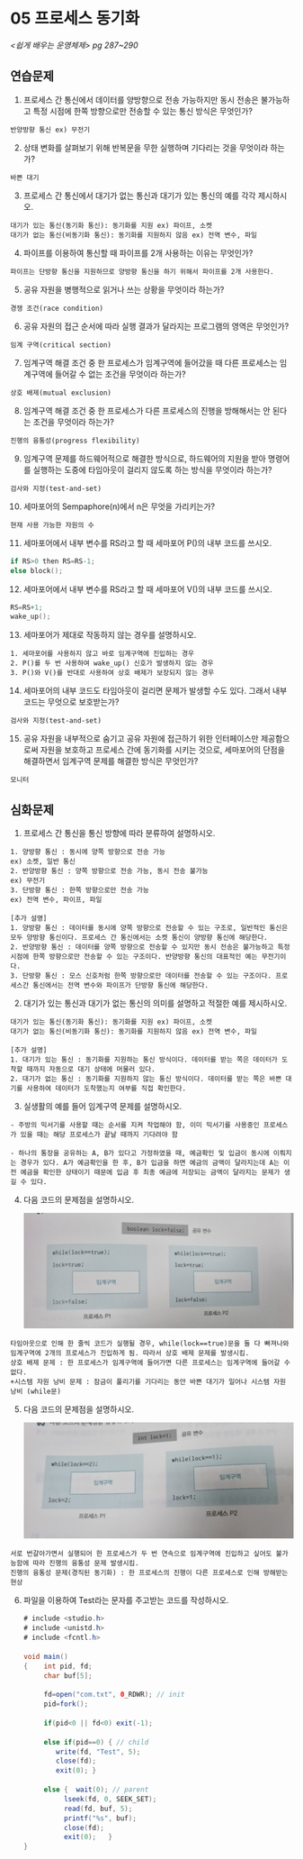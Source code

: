 # 05 프로세스 동기화

*<쉽게 배우는 운영체제> pg 287~290*



## 연습문제

1. 프로세스 간 통신에서 데이터를 양방향으로 전송 가능하지만 동시 전송은 불가능하고 특정 시점에 한쪽 방향으로만 전송할 수 있는 통신 방식은 무엇인가?

```
반양방향 통신 ex) 무전기
```

2. 상태 변화를 살펴보기 위해 반복문을 무한 실행하며 기다리는 것을 무엇이라 하는가?

```
바쁜 대기
```

3. 프로세스 간 통신에서 대기가 없는 통신과 대기가 있는 통신의 예를 각각 제시하시오.

```
대기가 있는 통신(동기화 통신): 동기화를 지원 ex) 파이프, 소켓
대기가 없는 통신(비동기화 통신): 동기화를 지원하지 않음 ex) 전역 변수, 파일
```

4. 파이프를 이용하여 통신할 때 파이프를 2개 사용하는 이유는 무엇인가?

```
파이프는 단방향 통신을 지원하므로 양방향 통신을 하기 위해서 파이프를 2개 사용한다.
```

5. 공유 자원을 병행적으로 읽거나 쓰는 상황을 무엇이라 하는가?

```
경쟁 조건(race condition)
```

6. 공유 자원의 접근 순서에 따라 실행 결과가 달라지는 프로그램의 영역은 무엇인가?

```
임계 구역(critical section)
```

7. 임계구역 해결 조건 중 한 프로세스가 임계구역에 들어갔을 때 다른 프로세스는 임계구역에 들어갈 수 없는 조건을 무엇이라 하는가?

```
상호 배제(mutual exclusion)
```

8. 임계구역 해결 조건 중 한 프로세스가 다른 프로세스의 진행을 방해해서는 안 된다는 조건을 무엇이라 하는가?

```
진행의 융통성(progress flexibility)
```

9. 임계구역 문제를 하드웨어적으로 해결한 방식으로, 하드웨어의 지원을 받아 명령어를 실행하는 도중에 타임아웃이 걸리지 않도록 하는 방식을 무엇이라 하는가?

```
검사와 지정(test-and-set)
```

10. 세마포어의 Sempaphore(n)에서 n은 무엇을 가리키는가?

```
현재 사용 가능한 자원의 수
```

11. 세마포어에서 내부 변수를 RS라고 할 때 세마포어 P()의 내부 코드를 쓰시오.

```c
if RS>0 then RS=RS-1;
else block();
```

12. 세마포어에서 내부 변수를 RS라고 할 때 세마포어 V()의 내부 코드를 쓰시오.

```c
RS=RS+1;
wake_up();
```

13. 세마포어가 제대로 작동하지 않는 경우를 설명하시오.

```
1. 세마포어를 사용하지 않고 바로 임계구역에 진입하는 경우
2. P()를 두 번 사용하여 wake_up() 신호가 발생하지 않는 경우
3. P()와 V()를 반대로 사용하여 상호 배제가 보장되지 않는 경우
```

14. 세마포어의 내부 코드도 타임아웃이 걸리면 문제가 발생할 수도 있다. 그래서 내부 코드는 무엇으로 보호받는가?

```
검사와 지정(test-and-set)
```

15. 공유 자원을 내부적으로 숨기고 공유 자원에 접근하기 위한 인터페이스만 제공함으로써 자원을 보호하고 프로세스 간에 동기화를 시키는 것으로, 세마포어의 단점을 해결하면서 임계구역 문제를 해결한 방식은 무엇인가?

```
모니터
```



## 심화문제

1. 프로세스 간 통신을 통신 방향에 따라 분류하여 설명하시오.

```
1. 양방향 통신 : 동시에 양쪽 방향으로 전송 가능
ex) 소켓, 일반 통신
2. 반양방향 통신 : 양쪽 방향으로 전송 가능, 동시 전송 불가능
ex) 무전기
3. 단방향 통신 : 한쪽 방향으로만 전송 가능
ex) 전역 변수, 파이프, 파일

[추가 설명]
1. 양방향 통신 : 데이터를 동시에 양쪽 방향으로 전송할 수 있는 구조로, 일반적인 통신은 모두 양방향 통신이다. 프로세스 간 통신에서는 소켓 통신이 양방향 통신에 해당한다.
2. 반양방향 통신 : 데이터를 양쪽 방향으로 전송할 수 있지만 동시 전송은 불가능하고 특정 시점에 한쪽 방향으로만 전송할 수 있는 구조이다. 반양방향 통신의 대표적인 예는 무전기이다.
3. 단방향 통신 : 모스 신호처럼 한쪽 방향으로만 데이터를 전송할 수 있는 구조이다. 프로세스간 통신에서는 전역 변수와 파이프가 단방향 통신에 해당한다.
```

2. 대기가 있는 통신과 대기가 없는 통신의 의미를 설명하고 적절한 예를 제시하시오.

```
대기가 있는 통신(동기화 통신): 동기화를 지원 ex) 파이프, 소켓
대기가 없는 통신(비동기화 통신): 동기화를 지원하지 않음 ex) 전역 변수, 파일

[추가 설명]
1. 대기가 있는 통신 : 동기화를 지원하는 통신 방식이다. 데이터를 받는 쪽은 데이터가 도착할 때까지 자동으로 대기 상태에 머물러 있다.
2. 대기가 없는 통신 : 동기화를 지원하지 않는 통신 방식이다. 데이터를 받는 쪽은 바쁜 대기를 사용하여 데이터가 도착했는지 여부를 직접 확인한다.
```

3. 실생활의 예를 들어 임계구역 문제를 설명하시오.

```
- 주방의 믹서기를 사용할 때는 순서를 지켜 작업해야 함, 이미 믹서기를 사용중인 프로세스가 있을 때는 해당 프로세스가 끝날 때까지 기다려야 함

- 하나의 통장을 공유하는 A, B가 있다고 가정하였을 때, 예금확인 및 입금이 동시에 이뤄지는 경우가 있다. A가 예금확인을 한 후, B가 입금을 하면 예금의 금액이 달라지는데 A는 이전 예금을 확인한 상태이기 때문에 입금 후 최종 예금에 저장되는 금액이 달라지는 문제가 생길 수 있다.
```

4. 다음 코드의 문제점을 설명하시오.

   <img src="05_프로세스 동기화.assets/image-20210906184852126.png" alt="image-20210906184852126" style="zoom:50%;" />

```
타임아웃으로 인해 한 줄씩 코드가 실행될 경우, while(lock==true)문을 둘 다 빠져나와 임계구역에 2개의 프로세스가 진입하게 됨. 따라서 상호 배제 문제를 발생시킴.
상호 배제 문제 : 한 프로세스가 임계구역에 들어가면 다른 프로세스는 임계구역에 들어갈 수 없다.
+시스템 자원 낭비 문제 : 잠금이 풀리기를 기다리는 동안 바쁜 대기가 일어나 시스템 자원 낭비 (while문)
```

5. 다음 코드의 문제점을 설명하시오.

   <img src="05_프로세스 동기화.assets/image-20210906184946322.png" alt="image-20210906184946322" style="zoom:50%;" />

```
서로 번갈아가면서 실행되어 한 프로세스가 두 번 연속으로 임계구역에 진입하고 싶어도 불가능함에 따라 진행의 융통성 문제 발생시킴.
진행의 융통성 문제(경직된 동기화) : 한 프로세스의 진행이 다른 프로세스로 인해 방해받는 현상
```

6. 파일을 이용하여 Test라는 문자를 주고받는 코드를 작성하시오.

   ```java
   # include <studio.h>
   # include <unistd.h>
   # include <fcntl.h>
   
   void main()
   {	int pid, fd;
    	char buf[5];
    
    	fd=open("com.txt", 0_RDWR); // init
    	pid=fork();
    
    	if(pid<0 || fd<0) exit(-1);
    
    	else if(pid==0) { // child
           write(fd, "Test", 5);
           close(fd);
           exit(0);	}
    
    	else {	wait(0); // parent
             lseek(fd, 0, SEEK_SET);
             read(fd, buf, 5);
             printf("%s", buf);
             close(fd);
             exit(0);	}
   }
   ```
